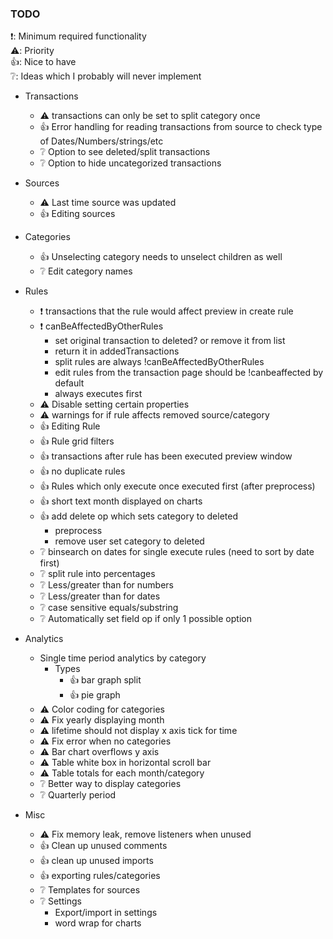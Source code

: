 ### TODO
❗: Minimum required functionality  
⚠️: Priority  
👍: Nice to have  
❔: Ideas which I probably will never implement


- Transactions
    - ⚠️ transactions can only be set to split category once
    - 👍 Error handling for reading transactions from source to check type of Dates/Numbers/strings/etc
    - ❔ Option to see deleted/split transactions
    - ❔ Option to hide uncategorized transactions

- Sources
    - ⚠️ Last time source was updated
    - 👍 Editing sources

- Categories
    - 👍 Unselecting category needs to unselect children as well
    - ❔ Edit category names

- Rules
    - ❗ transactions that the rule would affect preview in create rule
    - ❗ canBeAffectedByOtherRules
        - set original transaction to deleted? or remove it from list
        - return it in addedTransactions
        - split rules are always !canBeAffectedByOtherRules
        - edit rules from the transaction page should be !canbeaffected by default
        - always executes first
    - ⚠️ Disable setting certain properties
    - ⚠️ warnings for if rule affects removed source/category
    - 👍 Editing Rule
    - 👍 Rule grid filters
    - 👍 transactions after rule has been executed preview window
    - 👍 no duplicate rules
    - 👍 Rules which only execute once executed first (after preprocess)
    - 👍 short text month displayed on charts
    - 👍 add delete op which sets category to deleted
        - preprocess
        - remove user set category to deleted
    - ❔ binsearch on dates for single execute rules (need to sort by date first)
    - ❔ split rule into percentages
    - ❔ Less/greater than for numbers
    - ❔ Less/greater than for dates
    - ❔ case sensitive equals/substring
    - ❔ Automatically set field op if only 1 possible option

- Analytics
    - Single time period analytics by category
        - Types
            - 👍 bar graph split
            - 👍 pie graph
    - ⚠️ Color coding for categories
    - ⚠️ Fix yearly displaying month
    - ⚠️ lifetime should not display x axis tick for time
    - ⚠️ Fix error when no categories
    - ⚠️ Bar chart overflows y axis
    - ⚠️ Table white box in horizontal scroll bar
    - ⚠️ Table totals for each month/category
    - ❔ Better way to display categories
    - ❔ Quarterly period

- Misc
    - ⚠️ Fix memory leak, remove listeners when unused
    - 👍 Clean up unused comments
    - 👍 clean up unused imports
    - 👍 exporting rules/categories
    - ❔ Templates for sources
    - ❔ Settings
        - Export/import in settings
        - word wrap for charts
